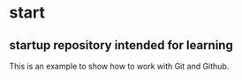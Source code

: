 # start
## startup repository intended for learning
This is an example to show how to work with Git and Github.
